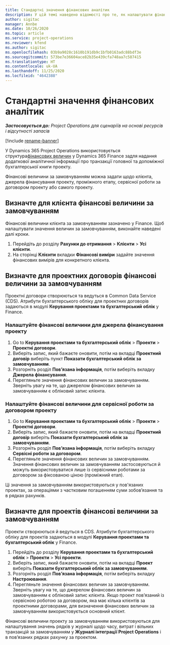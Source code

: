 ```yaml
---
title: Стандартні значення фінансових аналітик
description: У цій темі наведено відомості про те, як налаштувати фінансові величини за замовчуванням.
author: sigitac
manager: Annbe
ms.date: 10/26/2020
ms.topic: article
ms.service: project-operations
ms.reviewer: kfend
ms.author: sigitac
ms.openlocfilehash: 03b9a9028c1610b191db9c1bfb0163adc88bdf3e
ms.sourcegitcommit: 573be7e36604ace82b35e439cfa748aa7c587415
ms.translationtype: HT
ms.contentlocale: uk-UA
ms.lasthandoff: 11/25/2020
ms.locfileid: "4642388"
---
```

# <a name="financial-dimension-defaults"></a>Стандартні значення фінансових аналітик

_**Застосовується до:** Project Operations для сценаріїв на основі ресурсів і відсутності запасів_

[!include [rename-banner](~/includes/cc-data-platform-banner.md)]

У Dynamics 365 Project Operations використовується структура[фінансових величин](https://docs.microsoft.com/dynamics365/finance/general-ledger/financial-dimensions) у Dynamics 365 Finance задля надання додаткової аналітичної інформації про транзакції головної та допоміжної бухгалтерської книги проекту.

Фінансові величини за замовчуванням можна задати щодо клієнта, джерела фінансування проекту, проміжного етапу, сервісної роботи за договором проекту або самого проекту.

## <a name="define-default-financial-dimensions-for-a-customer"></a>Визначте для клієнта фінансові величини за замовчуванням

Фінансові величини клієнта за замовчуванням зазначено у Finance. Щоб налаштувати значення величин за замовчуванням, виконайте наведені далі кроки.

1. Перейдіть до розділу **Рахунки до отримання** > **Клієнти** > **Усі клієнти**.
2. На сторінці **Клієнти** вкладки **Фінансові виміри** задайте значення фінансових вимірів для конкретного клієнта.

## <a name="define-default-financial-dimensions-for-project-contracts"></a>Визначте для проектних договорів фінансові величини за замовчуванням

Проектні договори створюються та ведуться в Common Data Service (CDS). Атрибути бухгалтерського обліку для проектних договорів задаються в модулі **Керування проектами та бухгалтерський облік** у Finance.

### <a name="set-financial-dimensions-for-a-project-funding-source"></a>Налаштуйте фінансові величини для джерела фінансування проекту

1. Go to **Керування проектами та бухгалтерський облік** > **Проекти** > **Проектні договори**.
2. Виберіть запис, який бажаєте оновити, потім на вкладці **Проектний договір** виберіть пункт **Показати бухгалтерський облік за замовчуванням**.
3. Розгорніть розділ **Пов’язана інформація**, потім виберіть вкладку **Джерела фінансування**.
4. Перегляньте значення фінансових величин за замовчуванням. Зверніть увагу на те, що джерелом фінансових величин за замовчуванням є обліковий запис клієнта.

### <a name="set-financial-dimensions-for-a-project-contract-line"></a>Налаштуйте фінансові величини для сервісної роботи за договором проекту

1. Go to **Керування проектами та бухгалтерський облік** > **Проекти** > **Проектні договори**.
2. Виберіть запис, який бажаєте оновити, потім на вкладці **Проектний договір** виберіть **Показати бухгалтерський облік за замовчуванням**.
3. Розгорніть розділ **Пов’язана інформація**, потім виберіть вкладку **Сервісні роботи за договором**.
4. Перегляньте значення фінансових величин за замовчуванням. Значення фінансових величин за замовчуванням застосовуються й можуть використовуватися лише із сервісними роботами за договором за фіксованою ціною (проміжний етап).

Ці значення за замовчуванням використовуються у пов'язаних проектах, за операціями з частковим погашенням суми зобов’язання та в рядках рахунків.

## <a name="define-default-financial-dimensions-for-projects"></a>Визначте для проектів фінансові величини за замовчуванням

Проекти створюються й ведуться в CDS. Атрибути бухгалтерського обліку для проектів задаються в модулі **Керування проектами та бухгалтерський облік** у Finance.

1. Перейдіть до розділу **Керування проектами та бухгалтерський облік** > **Проекти** > **Усі проекти**.
2. Виберіть запис, який бажаєте оновити, потім на вкладці **Проект** виберіть **Показати бухгалтерський облік за замовчуванням**.
3. Розгорніть розділ **Пов’язана інформація**, потім виберіть вкладку **Настроювання**.
4. Перегляньте значення фінансових величин за замовчуванням. Зверніть увагу на те, що джерелом фінансових величин за замовчуванням є обліковий запис клієнта. Якщо проект пов’язаний із сервісною роботою за договором, яка має кілька клієнтів за проектними договорами, для визначення фінансових величин за замовчуванням використовується основний клієнт.

Фінансові величини проекту за замовчуванням використовуються для налаштування значень рядків у журналі щодо часу, витрат і вільних транзакцій за замовчуванням у **Журналі інтеграції Project Operations** і в пов’язаних рядках рахунку за проектом.
